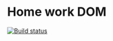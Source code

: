 # Home work DOM

[![Build status](https://ci.appveyor.com/api/projects/status/m9ttvbwy3cacjlad?svg=true)](https://ci.appveyor.com/project/AlexanderAndreevGIT/ahj-01-dom-miotc)
